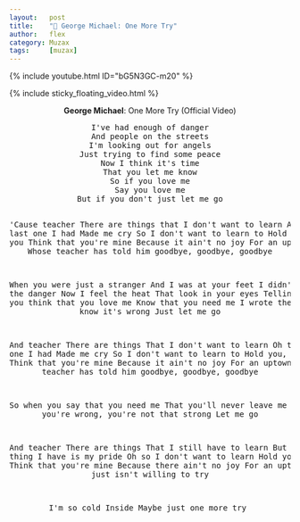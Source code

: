 ```yaml
---
layout:   post
title:    "🎵 George Michael: One More Try"
author:   flex
category: Muzax
tags:     [muzax]
---
```


{% include youtube.html ID="bG5N3GC-m20" %}

<!-- break -->

{% include sticky_floating_video.html %}

<div id="lyrics"><div class="lyricsheader"><p><center><b>George Michael</b>: One More Try (Official Video)</center></p></div>

<center><pre>
I've had enough of danger
And people on the streets
I'm looking out for angels
Just trying to find some peace
Now I think it's time
That you let me know
So if you love me
Say you love me
But if you don't just let me go

'Cause teacher
There are things that I don't want to learn
And the last one I had
Made me cry
So I don't want to learn to
Hold you, touch you
Think that you're mine
Because it ain't no joy
For an uptown boy
Whose teacher has told him goodbye, goodbye, goodbye

When you were just a stranger
And I was at your feet
I didn't feel the danger
Now I feel the heat
That look in your eyes
Telling me no
So you think that you love me
Know that you need me
I wrote the song, I know it's wrong
Just let me go

And teacher
There are things
That I don't want to learn
Oh the last one I had
Made me cry
So I don't want to learn to
Hold you, touch you
Think that you're mine
Because it ain't no joy
For an uptown boy
Whose teacher has told him goodbye, goodbye, goodbye

So when you say that you need me
That you'll never leave me
I know you're wrong, you're not that strong
Let me go

And teacher
There are things
That I still have to learn
But the one thing I have is my pride
Oh so I don't want to learn
Hold you, touch you
Think that you're mine
Because there ain't no joy
For an uptown boy
Who just isn't willing to try

I'm so cold
Inside
Maybe just one more try
</pre></center></div>